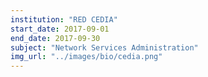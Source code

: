 ```yaml
---
institution: "RED CEDIA"
start_date: 2017-09-01
end_date: 2017-09-30
subject: "Network Services Administration"
img_url: "../images/bio/cedia.png"
---
```

